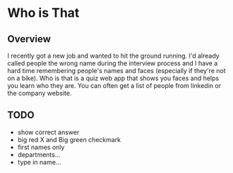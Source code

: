 # Who is That

## Overview

I recently got a new job and wanted to hit the ground running. I'd
already called people the wrong name during the interview process and
I have a hard time remembering people's names and faces (especially if
they're not on a bike). Who is that is a quiz web app that shows you
faces and helps you learn who they are. You can often get a list of
people from linkedin or the company website.

## TODO
  * show correct answer
  * big red X and Big green checkmark
  * first names only
  * departments...
  * type in name...
